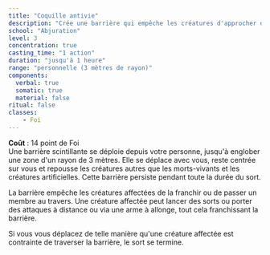 ```yaml
---
title: "Coquille antivie"
description: "Crée une barrière qui empêche les créatures d'approcher du PJ."
school: "Abjuration"
level: 3
concentration: true
casting_time: "1 action"
duration: "jusqu'à 1 heure"
range: "personnelle (3 mètres de rayon)"
components:
  verbal: true
  somatic: true
  material: false
ritual: false
classes:
    - Foi
---
```

**Coût** : 14 point de Foi   
Une barrière scintillante se déploie depuis votre personne, jusqu'à englober une zone d'un rayon de 3  mètres. Elle se déplace avec vous, reste centrée sur vous et repousse les créatures autres que les morts-vivants et les créatures artificielles. Cette barrière persiste pendant toute la durée du sort.

La barrière empêche les créatures affectées de la franchir ou de passer un membre au travers. Une créature affectée peut lancer des sorts ou porter des attaques à distance ou via une arme à allonge, tout cela franchissant la barrière.

Si vous vous déplacez de telle manière qu'une créature affectée est contrainte de traverser la barrière, le sort se termine.
